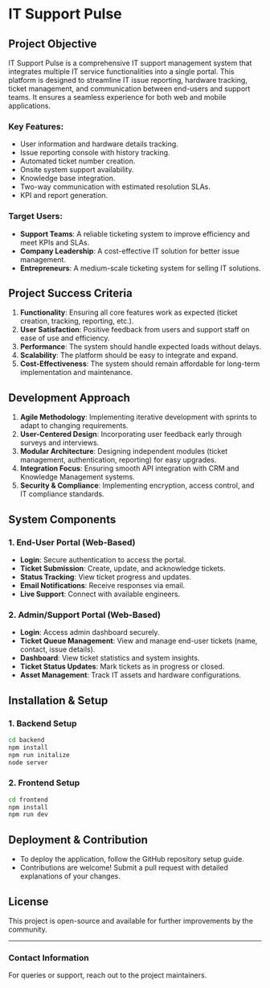 # IT Support Pulse

## Project Objective
IT Support Pulse is a comprehensive IT support management system that integrates multiple IT service functionalities into a single portal. This platform is designed to streamline IT issue reporting, hardware tracking, ticket management, and communication between end-users and support teams. It ensures a seamless experience for both web and mobile applications.

### Key Features:
- User information and hardware details tracking.
- Issue reporting console with history tracking.
- Automated ticket number creation.
- Onsite system support availability.
- Knowledge base integration.
- Two-way communication with estimated resolution SLAs.
- KPI and report generation.

### Target Users:
- **Support Teams**: A reliable ticketing system to improve efficiency and meet KPIs and SLAs.
- **Company Leadership**: A cost-effective IT solution for better issue management.
- **Entrepreneurs**: A medium-scale ticketing system for selling IT solutions.

## Project Success Criteria
1. **Functionality**: Ensuring all core features work as expected (ticket creation, tracking, reporting, etc.).
2. **User Satisfaction**: Positive feedback from users and support staff on ease of use and efficiency.
3. **Performance**: The system should handle expected loads without delays.
4. **Scalability**: The platform should be easy to integrate and expand.
5. **Cost-Effectiveness**: The system should remain affordable for long-term implementation and maintenance.

## Development Approach
1. **Agile Methodology**: Implementing iterative development with sprints to adapt to changing requirements.
2. **User-Centered Design**: Incorporating user feedback early through surveys and interviews.
3. **Modular Architecture**: Designing independent modules (ticket management, authentication, reporting) for easy upgrades.
4. **Integration Focus**: Ensuring smooth API integration with CRM and Knowledge Management systems.
5. **Security & Compliance**: Implementing encryption, access control, and IT compliance standards.

## System Components

### **1. End-User Portal (Web-Based)**
- **Login**: Secure authentication to access the portal.
- **Ticket Submission**: Create, update, and acknowledge tickets.
- **Status Tracking**: View ticket progress and updates.
- **Email Notifications**: Receive responses via email.
- **Live Support**: Connect with available engineers.

### **2. Admin/Support Portal (Web-Based)**
- **Login**: Access admin dashboard securely.
- **Ticket Queue Management**: View and manage end-user tickets (name, contact, issue details).
- **Dashboard**: View ticket statistics and system insights.
- **Ticket Status Updates**: Mark tickets as in progress or closed.
- **Asset Management**: Track IT assets and hardware configurations.

## Installation & Setup
### **1. Backend Setup**
```bash
cd backend
npm install
npm run initalize
node server
```

### **2. Frontend Setup**
```bash
cd frontend
npm install
npm run dev
```

## Deployment & Contribution
- To deploy the application, follow the GitHub repository setup guide.
- Contributions are welcome! Submit a pull request with detailed explanations of your changes.

## License
This project is open-source and available for further improvements by the community.

---
### Contact Information
For queries or support, reach out to the project maintainers.
